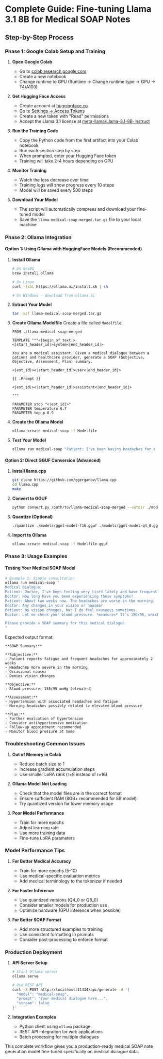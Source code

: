 # Complete Guide: Fine-tuning Llama 3.1 8B for Medical SOAP Notes

## Step-by-Step Process

### Phase 1: Google Colab Setup and Training

1. **Open Google Colab**
   - Go to [colab.research.google.com](https://colab.research.google.com)
   - Create a new notebook
   - Change runtime to GPU (Runtime → Change runtime type → GPU → T4/A100)

2. **Get Hugging Face Access**
   - Create account at [huggingface.co](https://huggingface.co)
   - Go to [Settings → Access Tokens](https://huggingface.co/settings/tokens)
   - Create a new token with "Read" permissions
   - Accept the Llama 3.1 license at [meta-llama/Llama-3.1-8B-Instruct](https://huggingface.co/meta-llama/Llama-3.1-8B-Instruct)

3. **Run the Training Code**
   - Copy the Python code from the first artifact into your Colab notebook
   - Run each section step by step
   - When prompted, enter your Hugging Face token
   - Training will take 2-4 hours depending on GPU

4. **Monitor Training**
   - Watch the loss decrease over time
   - Training logs will show progress every 10 steps
   - Model will be saved every 500 steps

5. **Download Your Model**
   - The script will automatically compress and download your fine-tuned model
   - Save the `llama-medical-soap-merged.tar.gz` file to your local machine

### Phase 2: Ollama Integration

#### Option 1: Using Ollama with HuggingFace Models (Recommended)

1. **Install Ollama**
   ```bash
   # On macOS
   brew install ollama
   
   # On Linux
   curl -fsSL https://ollama.ai/install.sh | sh
   
   # On Windows - download from ollama.ai
   ```

2. **Extract Your Model**
   ```bash
   tar -xzf llama-medical-soap-merged.tar.gz
   ```

3. **Create Ollama Modelfile**
   Create a file called `Modelfile`:
   ```
   FROM ./llama-medical-soap-merged
   
   TEMPLATE """<|begin_of_text|><|start_header_id|>system<|end_header_id|>

   You are a medical assistant. Given a medical dialogue between a patient and healthcare provider, generate a SOAP (Subjective, Objective, Assessment, Plan) summary.

   <|eot_id|><|start_header_id|>user<|end_header_id|>

   {{ .Prompt }}

   <|eot_id|><|start_header_id|>assistant<|end_header_id|>

   """
   
   PARAMETER stop "<|eot_id|>"
   PARAMETER temperature 0.7
   PARAMETER top_p 0.9
   ```

4. **Create the Ollama Model**
   ```bash
   ollama create medical-soap -f Modelfile
   ```

5. **Test Your Model**
   ```bash
   ollama run medical-soap "Patient: I've been having headaches for a week. Doctor: How severe are they? Patient: Pretty bad, maybe 7/10. Doctor: Any nausea? Patient: Yes, especially in the mornings."
   ```

#### Option 2: Direct GGUF Conversion (Advanced)

1. **Install llama.cpp**
   ```bash
   git clone https://github.com/ggerganov/llama.cpp
   cd llama.cpp
   make
   ```

2. **Convert to GGUF**
   ```bash
   python convert.py /path/to/llama-medical-soap-merged --outdir ./models --outtype f16
   ```

3. **Quantize (Optional)**
   ```bash
   ./quantize ./models/ggml-model-f16.gguf ./models/ggml-model-q4_0.gguf q4_0
   ```

4. **Import to Ollama**
   ```bash
   ollama create medical-soap -f Modelfile-gguf
   ```

### Phase 3: Usage Examples

#### Testing Your Medical SOAP Model

```bash
# Example 1: Simple consultation
ollama run medical-soap "
Medical Dialogue:
Patient: Doctor, I've been feeling very tired lately and have frequent headaches.
Doctor: How long have you been experiencing these symptoms?
Patient: About two weeks now. The headaches are worse in the morning.
Doctor: Any changes in your vision or nausea?
Patient: No vision changes, but I do feel nauseous sometimes.
Doctor: Let me check your blood pressure. *measures* It's 150/95, which is elevated.

Please provide a SOAP summary for this medical dialogue.
"
```

Expected output format:
```
**SOAP Summary:**

**Subjective:**
- Patient reports fatigue and frequent headaches for approximately 2 weeks
- Headaches more severe in the morning
- Occasional nausea
- Denies vision changes

**Objective:**
- Blood pressure: 150/95 mmHg (elevated)

**Assessment:**
- Hypertension with associated headaches and fatigue
- Morning headaches possibly related to elevated blood pressure

**Plan:**
- Further evaluation of hypertension
- Consider antihypertensive medication
- Follow-up appointment recommended
- Monitor blood pressure at home
```

### Troubleshooting Common Issues

1. **Out of Memory in Colab**
   - Reduce batch size to 1
   - Increase gradient accumulation steps
   - Use smaller LoRA rank (r=8 instead of r=16)

2. **Ollama Model Not Loading**
   - Check that the model files are in the correct format
   - Ensure sufficient RAM (8GB+ recommended for 8B model)
   - Try quantized version for lower memory usage

3. **Poor Model Performance**
   - Train for more epochs
   - Adjust learning rate
   - Use more training data
   - Fine-tune LoRA parameters

### Model Performance Tips

1. **For Better Medical Accuracy**
   - Train for more epochs (5-10)
   - Use medical-specific evaluation metrics
   - Add medical terminology to the tokenizer if needed

2. **For Faster Inference**
   - Use quantized versions (Q4_0 or Q8_0)
   - Consider smaller models for production use
   - Optimize hardware (GPU inference when possible)

3. **For Better SOAP Format**
   - Add more structured examples to training
   - Use consistent formatting in prompts
   - Consider post-processing to enforce format

### Production Deployment

1. **API Server Setup**
   ```bash
   # Start Ollama server
   ollama serve
   
   # Use REST API
   curl -X POST http://localhost:11434/api/generate -d '{
     "model": "medical-soap",
     "prompt": "Your medical dialogue here...",
     "stream": false
   }'
   ```

2. **Integration Examples**
   - Python client using `ollama` package
   - REST API integration for web applications
   - Batch processing for multiple dialogues

This complete workflow gives you a production-ready medical SOAP note generation model fine-tuned specifically on medical dialogue data.
